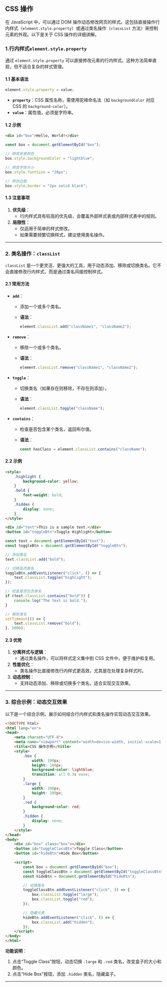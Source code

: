 ## **CSS 操作**

在 JavaScript 中，可以通过 DOM 操作动态修改网页的样式。这包括直接操作行内样式（`element.style.property`）或通过类名操作（`classList` 方法）来控制元素的外观。以下是关于 CSS 操作的详细讲解。

### **1.行内样式`element.style.property`**

通过 `element.style.property` 可以直接修改元素的行内样式。这种方法简单直观，但不适合复杂的样式管理。

#### **1.1 基本语法**

```javascript
element.style.property = value;
```

- **`property`**：CSS 属性名称，需使用驼峰命名法（如 `backgroundColor` 对应 CSS 的 `background-color`）。
- **`value`**：属性值，必须是字符串。

#### **1.2 示例**

```html
<div id="box">Hello, World!</div>
```

```javascript
const box = document.getElementById("box");

// 修改背景颜色
box.style.backgroundColor = "lightblue";

// 修改字体大小
box.style.fontSize = "20px";

// 修改边框
box.style.border = "2px solid black";
```

#### **1.3 注意事项**

1. **优先级**：
   - 行内样式具有较高的优先级，会覆盖外部样式表或内部样式表中的规则。
2. **局限性**：
   - 仅适用于简单的样式修改。
   - 如果需要频繁切换样式，建议使用类名操作。

---

### **2. 类名操作：`classList`**

`classList` 是一个更灵活、更强大的工具，用于动态添加、移除或切换类名。它不会直接修改行内样式，而是通过类名间接控制样式。

#### **2.1 常用方法**

- **`add`**：
  - 添加一个或多个类名。
  - **语法**：

    ```javascript
    element.classList.add("className1", "className2");
    ```

- **`remove`**：
  - 移除一个或多个类名。
  - **语法**：

    ```javascript
    element.classList.remove("className1", "className2");
    ```

- **`toggle`**：
  - 切换类名（如果存在则移除，不存在则添加）。
  - **语法**：

    ```javascript
    element.classList.toggle("className");
    ```

- **`contains`**：
  - 检查是否包含某个类名，返回布尔值。
  - **语法**：

    ```javascript
    const hasClass = element.classList.contains("className");
    ```

#### **2.2 示例**

```html
<style>
    .highlight {
        background-color: yellow;
    }
    .bold {
        font-weight: bold;
    }
    .hidden {
        display: none;
    }
</style>

<div id="text">This is a sample text.</div>
<button id="toggleBtn">Toggle Highlight</button>
```

```javascript
const text = document.getElementById("text");
const toggleBtn = document.getElementById("toggleBtn");

// 添加类名
text.classList.add("bold");

// 切换高亮类名
toggleBtn.addEventListener("click", () => {
    text.classList.toggle("highlight");
});

// 检查是否包含类名
if (text.classList.contains("bold")) {
    console.log("The text is bold.");
}

// 移除类名
setTimeout(() => {
    text.classList.remove("bold");
}, 5000);
```

#### **2.3 优势**

1. **分离样式与逻辑**：
   - 通过类名操作，可以将样式定义集中到 CSS 文件中，便于维护和复用。
2. **性能优化**：
   - 类名操作比直接修改行内样式更高效，尤其是在处理复杂样式时。
3. **动态控制**：
   - 支持动态添加、移除或切换多个类名，适合实现交互效果。

---

### **3. 综合示例：动态交互效果**

以下是一个综合示例，展示如何结合行内样式和类名操作实现动态交互效果。

```html
<!DOCTYPE html>
<html lang="en">
<head>
    <meta charset="UTF-8">
    <meta name="viewport" content="width=device-width, initial-scale=1.0">
    <title>CSS 操作示例</title>
    <style>
        .box {
            width: 100px;
            height: 100px;
            background-color: lightblue;
            transition: all 0.3s ease;
        }
        .large {
            width: 200px;
            height: 200px;
        }
        .red {
            background-color: red;
        }
        .hidden {
            display: none;
        }
    </style>
</head>
<body>
    <div id="box" class="box"></div>
    <button id="toggleClassBtn">Toggle Class</button>
    <button id="hideBtn">Hide Box</button>

    <script>
        const box = document.getElementById("box");
        const toggleClassBtn = document.getElementById("toggleClassBtn");
        const hideBtn = document.getElementById("hideBtn");

        // 切换类名
        toggleClassBtn.addEventListener("click", () => {
            box.classList.toggle("large");
            box.classList.toggle("red");
        });

        // 隐藏元素
        hideBtn.addEventListener("click", () => {
            box.classList.add("hidden");
        });
    </script>
</body>
</html>
```

**功能说明**：

1. 点击“Toggle Class”按钮，动态切换 `.large` 和 `.red` 类名，改变盒子的大小和颜色。
2. 点击“Hide Box”按钮，添加 `.hidden` 类名，隐藏盒子。

---